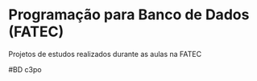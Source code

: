 # Programação para Banco de Dados (FATEC)
 Projetos de estudos realizados durante as aulas na FATEC

 #BD c3po
